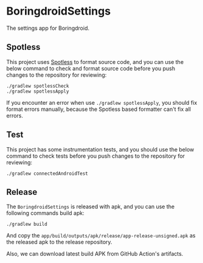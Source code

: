 # BoringdroidSettings

The settings app for Boringdroid.

## Spotless

This project uses [Spotless](https://github.com/diffplug/spotless/tree/main/plugin-gradle) to
format source code, and you can use the below command to check and format source code before
you push changes to the repository for reviewing:

```shell
./gradlew spotlessCheck
./gradlew spotlessApply
``` 

If you encounter an error when use `./gradlew spotlessApply`, you should fix format errors 
manually, because the Spotless based formatter can't fix all errors.

## Test

This project has some instrumentation tests, and you should use the below command to check
tests before you push changes to the repository for reviewing:

```shell
./gradlew connectedAndroidTest
```

## Release

The `BoringdroidSettings` is released with apk, and you can use the following commands build apk:

```shell script
./gradlew build
```

And copy the `app/build/outputs/apk/release/app-release-unsigned.apk` as the released apk to the 
release repository.

Also, we can download latest build APK from GitHub Action's artifacts.